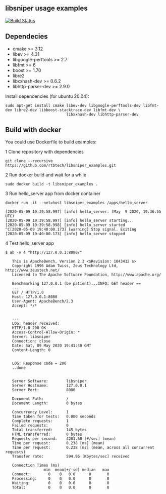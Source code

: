 ## libsniper usage examples

[![Build Status](https://travis-ci.com/rtbtech/libsniper_examples.svg?branch=master)](https://travis-ci.com/rtbtech/libsniper_examples)

## Dependecies

- cmake >= 3.12
- libev >= 4.31
- libgoogle-perftools >= 2.7
- libfmt >= 6
- boost >= 1.70
- libre2
- libxxhash-dev >= 0.6.2
- libhttp-parser-dev >= 2.9.0

Install dependencies (for ubuntu 20.04):
```
sudo apt-get install cmake libev-dev libgoogle-perftools-dev libfmt-dev libre2-dev libboost-stacktrace-dev libfmt-dev \
                           libxxhash-dev libhttp-parser-dev
```

## Build with docker

You could use Dockerfile to build examples:

1 Clone repository with dependencies 
```
git clone --recursive https://github.com/rtbtech/libsniper_examples.git
```

2 Run docker build and wait for a while
```
sudo docker build -t libsniper_examples .
```

3 Run hello_server app from docker container
```
docker run -it --net=host libsniper_examples /apps/hello_server
```

```
[2020-05-09 19:39:58.997] [info] hello_server: (May  9 2020, 19:36:55 UTC)
[2020-05-09 19:39:58.997] [info] hello_server starting...
[2020-05-09 19:39:58.998] [info] hello_server started
^C[2020-05-09 19:40:00.173] [warning] Stop signal. Exiting
[2020-05-09 19:40:00.173] [info] hello_server stopped
```

4 Test hello_server app

```$ ab -v 4 "http://127.0.0.1:8080/"```

```
   This is ApacheBench, Version 2.3 <$Revision: 1843412 $>
   Copyright 1996 Adam Twiss, Zeus Technology Ltd, http://www.zeustech.net/
   Licensed to The Apache Software Foundation, http://www.apache.org/
   
   Benchmarking 127.0.0.1 (be patient)...INFO: GET header == 
   ---
   GET / HTTP/1.0
   Host: 127.0.0.1:8080
   User-Agent: ApacheBench/2.3
   Accept: */*
   
   
   ---
   LOG: header received:
   HTTP/1.0 200 OK
   Access-Control-Allow-Origin: *
   Server: libsniper
   Connection: close
   Date: Sat, 09 May 2020 19:41:40 GMT
   Content-Length: 0
   
   
   LOG: Response code = 200
   ..done
   
   
   Server Software:        libsniper
   Server Hostname:        127.0.0.1
   Server Port:            8080
   
   Document Path:          /
   Document Length:        0 bytes
   
   Concurrency Level:      1
   Time taken for tests:   0.000 seconds
   Complete requests:      1
   Failed requests:        0
   Total transferred:      145 bytes
   HTML transferred:       0 bytes
   Requests per second:    4201.68 [#/sec] (mean)
   Time per request:       0.238 [ms] (mean)
   Time per request:       0.238 [ms] (mean, across all concurrent requests)
   Transfer rate:          594.96 [Kbytes/sec] received
   
   Connection Times (ms)
                 min  mean[+/-sd] median   max
   Connect:        0    0   0.0      0       0
   Processing:     0    0   0.0      0       0
   Waiting:        0    0   0.0      0       0
   Total:          0    0   0.0      0       0
```
